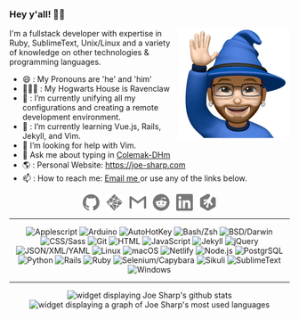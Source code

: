 ### Hey y'all! 👋🏼<p><img align="right" src="https://github.com/joe-sharp/joe-sharp/blob/main/joe-wave.png" alt="Joe Sharp waving, wearing a wizard hat"/></p>
I'm a fullstack developer with expertise in Ruby, SublimeText, Unix/Linux and a variety of knowledge on other technologies & programming languages.
- 😄 : My Pronouns are 'he' and 'him'
- 🧙🏼‍♂️ : My Hogwarts House is Ravenclaw
- 🔭 : I’m currently unifying all my configurations and creating a remote development environment.
- 🌱 : I’m currently learning Vue.js, Rails, Jekyll, and Vim.
- 🤔 I’m looking for help with Vim.
- 💬 Ask me about typing in [Colemak-DHm](https://colemakmods.github.io/mod-dh/)
- 🌎 : Personal Website: https://joe-sharp.com
- 📫 : How to reach me: <a href="mailto:joesharp13@gmail.com?subject=Contact%20Joe%20Sharp&amp;body=Dear Joe Sharp,%0D%0A%0D%0A%0D%0A"> Email me </a> or use any of the links below.

<p align="center">
<a href="https://github.com/joe-sharp" target="blank"><img align="center" src="https://github.com/joe-sharp/joe-sharp/blob/main/github.svg" alt="github" height="30" width="30" /></a> &nbsp;
<a href="https://joe-sharp.com" target="blank"><img align="center" src="https://github.com/joe-sharp/joe-sharp/blob/main/netlify.svg" alt="netlify" height="30" width="30" /></a> &nbsp;
<a href="mailto:joesharp13@gmail.com?subject=Contact%20Joe%20Sharp&amp;body=Dear Joe Sharp,%0D%0A%0D%0A%0D%0A" target="blank"><img align="center" src="https://github.com/joe-sharp/joe-sharp/blob/main/gmail.svg" alt="gmail" height="30" width="30" /></a> &nbsp;
<a href="https://www.reddit.com/u/joe-sharp/" target="blank"><img align="center" src="https://github.com/joe-sharp/joe-sharp/blob/main/reddit.svg" alt="reddit" height="30" width="30" /></a> &nbsp;
<a href="https://www.linkedin.com/in/joesharp13/" target="blank"><img align="center" src="https://github.com/joe-sharp/joe-sharp/blob/main/linkedin.svg" alt="linkedin" height="30" width="30" /></a> &nbsp;
<a href="https://teamtreehouse.com/joesharp" target="blank"><img align="center" src="https://github.com/joe-sharp/joe-sharp/blob/main/treehouse.svg" alt="treehouse" height="30" width="30" /></a>
</p>

<hr/>

<p align="center">
  <img alt="Applescript" src="https://img.shields.io/badge/Applescript-000000?logo=apple&logoColor=white&style=flat" />
  <img alt="Arduino" src="https://img.shields.io/badge/Arduino-00979D?logo=arduino&logoColor=white&style=flat" />
  <img alt="AutoHotKey" src="https://img.shields.io/badge/🄰%20AutoHotKey-inactive?logo=autohotkey&logoColor=white&style=flat" />
  <img alt="Bash/Zsh" src="https://img.shields.io/badge/Bash&#47;ZSH-4EAA25?logo=gnu-bash&logoColor=white&style=flat" />
  <img alt="BSD/Darwin" src="https://img.shields.io/badge/BSD&#47;Darwin-AB2B28?logo=freebsd&logoColor=white&style=flat" />
  <img alt="CSS/Sass" src="https://img.shields.io/badge/CSS&#47;Sass-1572B6?logo=css3&logoColor=white&style=flat" />
  <img alt="Git" src="https://img.shields.io/badge/Git-F05032?logo=git&logoColor=white&style=flat" />
  <img alt="HTML" src="https://img.shields.io/badge/HTML-E34F26?logo=html5&logoColor=white&style=flat" />
  <img alt="JavaScript" src="https://img.shields.io/badge/JavaScript-339933?logo=javascript&logoColor=white&style=flat" />
  <img alt="Jekyll" src="https://img.shields.io/badge/Jekyll-CC0000?logo=jekyll&logoColor=white&style=flat" />
  <img alt="jQuery" src="https://img.shields.io/badge/jQuery-0769AD?logo=jquery&logoColor=white&style=flat" />
  <img alt="JSON/XML/YAML" src="https://img.shields.io/badge/JSON&#47;XML&#47;YAML-000000?logo=json&logoColor=white&style=flat" />
  <img alt="Linux" src="https://img.shields.io/badge/Linux-003764?logo=linux&logoColor=white&style=flat" />
  <img alt="macOS" src="https://img.shields.io/badge/macOS-000000?logo=apple&logoColor=white&style=flat" />
  <img alt="Netlify" src="https://img.shields.io/badge/Netlify-00C7B7?logo=netlify&logoColor=white&style=flat" />
  <img alt="Node.js" src="https://img.shields.io/badge/Node.js-339933?logo=node.js&logoColor=white&style=flat" />
  <img alt="PostgrSQL" src="https://img.shields.io/badge/PostgreSQL-336791?logo=postgresql&logoColor=white&style=flat" />
  <img alt="Python" src="https://img.shields.io/badge/Python-3776AB?logo=python&logoColor=white&style=flat" />
  <img alt="Rails" src="https://img.shields.io/badge/Rails-CC0000?logo=ruby-on-rails&logoColor=white&style=flat" />
  <img alt="Ruby" src="https://img.shields.io/badge/Ruby-CC342D?logo=ruby&logoColor=white&style=flat" />
  <img alt="Selenium/Capybara" src="https://img.shields.io/badge/Selenium&#47;Capybara-43B02A?logo=selenium&logoColor=white&style=flat" />
  <img alt="Sikuli" src="https://img.shields.io/badge/◈%20Sikuli-inactive?logo=sikuli&logoColor=white&style=flat" />
  <img alt="SublimeText" src="https://img.shields.io/badge/SublimeText-FF9800?logo=sublime-text&logoColor=white&style=flat" />
  <img alt="Windows" src="https://img.shields.io/badge/Windows-0078D6?logo=windows&logoColor=white&style=flat" />
</p>

<hr/>
<p align="center">
<img alt="widget displaying Joe Sharp's github stats" src="https://github-readme-stats.vercel.app/api?username=joe-sharp&hide=stars&show_icons=true&include_all_commits=true&count_private=true&hide_border=true&bg_color=0000&text_color=777&icon_color=007bff&title_color=007bff&custom_title=GitHub%20Stats" >
<img alt="widget displaying a graph of Joe Sharp's most used languages" src="https://github-readme-stats.vercel.app/api/top-langs/?username=joe-sharp&layout=compact&hide_border=true&bg_color=0000&text_color=777&title_color=007bff" >
</p>


<!--
**joe-sharp/joe-sharp** is a ✨ _special_ ✨ repository because its `README.md` (this file) appears on your GitHub profile.

Here are some ideas to get you started:

- 🔭 I’m currently working on ...
- 🌱 I’m currently learning ...
- 👯 I’m looking to collaborate on ...
- 🤔 I’m looking for help with ...
- 💬 Ask me about ...
- 📫 How to reach me: ...
- 😄 Pronouns: ...
- ⚡ Fun fact: ...
-->
